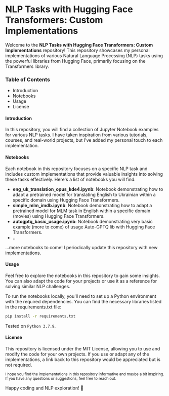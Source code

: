 # NLP Tasks with Hugging Face Transformers: Custom Implementations
Welcome to the **NLP Tasks with Hugging Face Transformers: Custom Implementations** repository! This repository showcases my personal implementations of various Natural Language Processing (NLP) tasks using the powerful libraries from Hugging Face, primarily focusing on the Transformers library. 

### Table of Contents
+ Introduction
+ Notebooks
+ Usage
+ License
  
#### Introduction
In this repository, you will find a collection of Jupyter Notebook examples for various NLP tasks. I have taken inspiration from various tutorials, courses, and real-world projects, but I've added my personal touch to each implementation.

#### Notebooks
Each notebook in this repository focuses on a specific NLP task and includes custom implementations that provide valuable insights into solving these tasks effectively. Here's a list of notebooks you will find:
+ **eng_uk_translation_opus_kde4.ipynb**: Notebook demonstrating how to adapt a pretrained model for translating English to Ukrainian within a specific domain using Hugging Face Transformers.
+ **simple_mlm_imdb.ipynb**: Notebook demonstrating how to adapt a pretrained model for MLM task in English within a specific domain (movies) using Hugging Face Transformers.
+ **autogptq_basic_usage.ipynb**: Notebook demonstrating very basic example (more to come) of usage Auto-GPTQ lib with Hugging Face Transformers.
+ ..
  
...more notebooks to come! I periodically update this repository with new implementations.

#### Usage
Feel free to explore the notebooks in this repository to gain some insights. You can also adapt the code for your projects or use it as a reference for solving similar NLP challenges. 

To run the notebooks locally, you'll need to set up a Python environment with the required dependencies. You can find the necessary libraries listed in the requirements.txt file:
```bash
pip install -r requirements.txt
```
Tested on `Python 3.7.9`.

#### License
This repository is licensed under the MIT License, allowing you to use and modify the code for your own projects. If you use or adapt any of the implementations, a link back to this repository would be appreciated but is not required.



<sup>I hope you find the implementations in this repository informative and maybe a bit inspiring. If you have any questions or suggestions, feel free to reach out.</sup> 

Happy coding and NLP exploration! 
🦕
